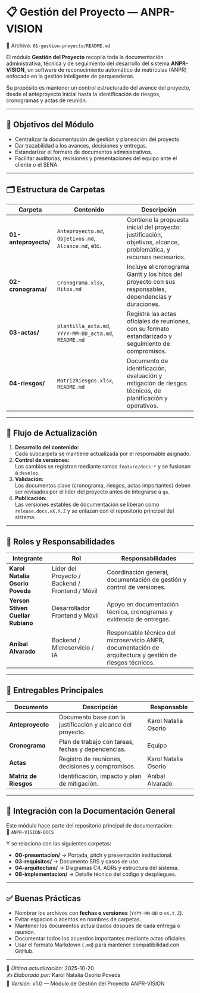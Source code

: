 # 📋 Gestión del Proyecto — ANPR-VISION

📘 Archivo: `01-gestion-proyecto/README.md`

El módulo **Gestión del Proyecto** recopila toda la documentación administrativa, técnica y de seguimiento del desarrollo del sistema **ANPR-VISION**, un software de reconocimiento automático de matrículas (ANPR) enfocado en la gestión inteligente de parqueaderos.

Su propósito es mantener un control estructurado del avance del proyecto, desde el anteproyecto inicial hasta la identificación de riesgos, cronogramas y actas de reunión.

---

## 🧭 Objetivos del Módulo

- Centralizar la documentación de gestión y planeación del proyecto.  
- Dar trazabilidad a los avances, decisiones y entregas.  
- Estandarizar el formato de documentos administrativos.  
- Facilitar auditorías, revisiones y presentaciones del equipo ante el cliente o el SENA.

---

## 🗂 Estructura de Carpetas

| Carpeta | Contenido | Descripción |
|----------|------------|-------------|
| **01-anteproyecto/** | `Anteproyecto.md`, `Objetivos.md`, `Alcance.md`, etc. | Contiene la propuesta inicial del proyecto: justificación, objetivos, alcance, problemática, y recursos necesarios. |
| **02-cronograma/** | `Cronograma.xlsx`, `Hitos.md` | Incluye el cronograma Gantt y los hitos del proyecto con sus responsables, dependencias y duraciones. |
| **03-actas/** | `plantilla_acta.md`, `YYYY-MM-DD_acta.md`, `README.md` | Registra las actas oficiales de reuniones, con su formato estandarizado y seguimiento de compromisos. |
| **04-riesgos/** | `MatrizRiesgos.xlsx`, `README.md` | Documento de identificación, evaluación y mitigación de riesgos técnicos, de planificación y operativos. |

---

## 🧩 Flujo de Actualización

1. **Desarrollo del contenido:**  
   Cada subcarpeta se mantiene actualizada por el responsable asignado.  
2. **Control de versiones:**  
   Los cambios se registran mediante ramas `feature/docs-*` y se fusionan a `develop`.  
3. **Validación:**  
   Los documentos clave (cronograma, riesgos, actas importantes) deben ser revisados por el líder del proyecto antes de integrarse a `qa`.  
4. **Publicación:**  
   Las versiones estables de documentación se liberan como `release.docs.vX.Y.Z` y se enlazan con el repositorio principal del sistema.

---

## 👥 Roles y Responsabilidades

| Integrante | Rol | Responsabilidades |
|-------------|-----|-------------------|
| **Karol Natalia Osorio Poveda** | Líder del Proyecto / Backend / Frontend / Móvil | Coordinación general, documentación de gestión y control de versiones. |
| **Yerson Stiven Cuellar Rubiano** | Desarrollador Frontend y Móvil | Apoyo en documentación técnica, cronogramas y evidencia de entregas. |
| **Aníbal Alvarado** | Backend / Microservicio / IA | Responsable técnico del microservicio ANPR, documentación de arquitectura y gestión de riesgos técnicos. |

---

## 🧾 Entregables Principales

| Documento | Descripción | Responsable |
|------------|-------------|--------------|
| **Anteproyecto** | Documento base con la justificación y alcance del proyecto. | Karol Natalia Osorio |
| **Cronograma** | Plan de trabajo con tareas, fechas y dependencias. | Equipo |
| **Actas** | Registro de reuniones, decisiones y compromisos. | Karol Natalia Osorio |
| **Matriz de Riesgos** | Identificación, impacto y plan de mitigación. | Aníbal Alvarado |

---

## 🧱 Integración con la Documentación General

Este módulo hace parte del repositorio principal de documentación:  
📂 `ANPR-VISION-DOCS`

Y se relaciona con las siguientes carpetas:

- **00-presentacion/** → Portada, pitch y presentación institucional.  
- **03-requisitos/** → Documento SRS y casos de uso.  
- **04-arquitectura/** → Diagramas C4, ADRs y estructura del sistema.  
- **08-implementacion/** → Detalle técnico del código y despliegues.  

---

## ✅ Buenas Prácticas

- Nombrar los archivos con **fechas o versiones** (`YYYY-MM-DD` o `vX.Y.Z`).  
- Evitar espacios o acentos en nombres de carpetas.  
- Mantener los documentos actualizados después de cada entrega o reunión.  
- Documentar todos los acuerdos importantes mediante actas oficiales.  
- Usar el formato Markdown (`.md`) para mantener compatibilidad con GitHub.

---

📅 *Última actualización:* 2025-10-20  
✍️ *Elaborado por:* Karol Natalia Osorio Poveda  
📘 *Versión:* v1.0 — Módulo de Gestión del Proyecto ANPR-VISION

